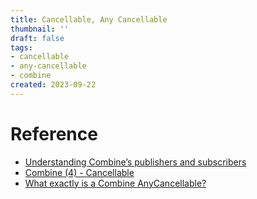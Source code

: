```yaml
---
title: Cancellable, Any Cancellable
thumbnail: ''
draft: false
tags:
- cancellable
- any-cancellable
- combine
created: 2023-09-22
---
```


# Reference

* [Understanding Combine’s publishers and subscribers](https://www.donnywals.com/understanding-combines-publishers-and-subscribers/)
* [Combine (4) - Cancellable](https://zeddios.tistory.com/981)
* [What exactly is a Combine AnyCancellable?](https://www.donnywals.com/what-exactly-is-a-combine-anycancellable/)
